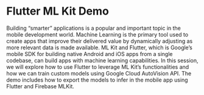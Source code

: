 # Flutter ML Kit Demo

Building “smarter” applications is a popular and important topic in the mobile development world. Machine Learning is the primary tool used to create apps that improve their delivered value by dynamically adjusting as more relevant data is made available. ML Kit and Flutter, which is Google’s mobile SDK for building native Android and iOS apps from a single codebase, can build apps with machine learning capabilities. In this session, we will explore how to use Flutter to leverage ML Kit’s functionalities and how we can train custom models using Google Cloud AutoVision API. The demo includes how to export the models to infer in the mobile app using Flutter and Firebase MLKit.
